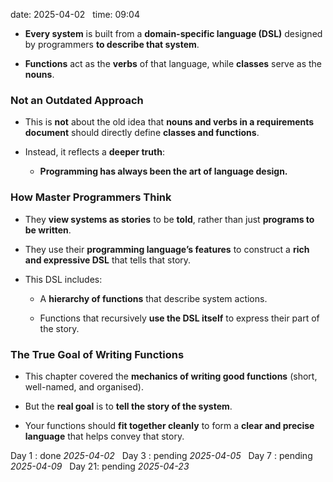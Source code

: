 
date: 2025-04-02  
time: 09:04  

- **Every system** is built from a **domain-specific language (DSL)** designed by programmers **to describe that system**.
    
- **Functions** act as the **verbs** of that language, while **classes** serve as the **nouns**.
    

### **Not an Outdated Approach**

- This is **not** about the old idea that **nouns and verbs in a requirements document** should directly define **classes and functions**.
    
- Instead, it reflects a **deeper truth**:
    
    - **Programming has always been the art of language design.**
        

### **How Master Programmers Think**

- They **view systems as stories** to be **told**, rather than just **programs to be written**.
    
- They use their **programming language’s features** to construct a **rich and expressive DSL** that tells that story.
    
- This DSL includes:
    
    - A **hierarchy of functions** that describe system actions.
        
    - Functions that recursively **use the DSL itself** to express their part of the story.
        

### **The True Goal of Writing Functions**

- This chapter covered the **mechanics of writing good functions** (short, well-named, and organised).
    
- But the **real goal** is to **tell the story of the system**.
    
- Your functions should **fit together cleanly** to form a **clear and precise language** that helps convey that story.

Day 1 : done *2025-04-02*  
Day 3 : pending *2025-04-05*  
Day 7 : pending *2025-04-09*  
Day 21: pending *2025-04-23*
